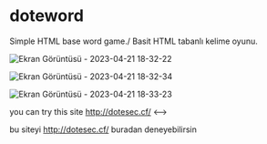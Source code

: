 # doteword

Simple HTML base word game./
Basit HTML tabanlı kelime oyunu.

![Ekran Görüntüsü - 2023-04-21 18-32-22](https://user-images.githubusercontent.com/77579741/233676800-4f5a15c6-2c12-492d-9d7b-f74034deedf7.png)


![Ekran Görüntüsü - 2023-04-21 18-32-34](https://user-images.githubusercontent.com/77579741/233676872-52a0059f-174a-4d35-8ec4-1f990023d519.png)


![Ekran Görüntüsü - 2023-04-21 18-33-23](https://user-images.githubusercontent.com/77579741/233676889-c0278b87-2f0f-4761-897d-560a96f1a0a6.png)


you can try this site http://dotesec.cf/  <-->

bu siteyi http://dotesec.cf/ buradan deneyebilirsin
